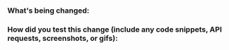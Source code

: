 <!--
Thanks for contributing to Cohere's Search Connectors. Please fill out as much information in this template as you can so we can review the changes made. If you are a new contributor, please make sure you've read our CONTRIBUTING file located in the root directory.
-->

### What's being changed:

<!-- Please link to an existing issue here, if exists. -->

### How did you test this change (include any code snippets, API requests, screenshots, or gifs):

<!-- Please include details of your testing here. Such as screenshots of your terminal, copy/paste of a request response, etc. -->
